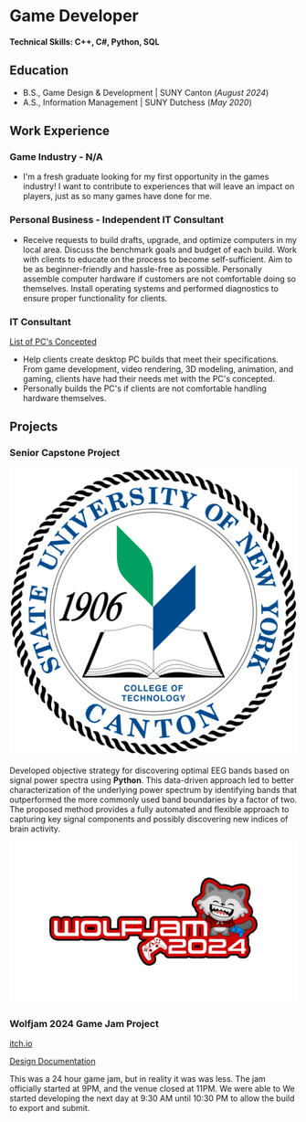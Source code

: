 # Game Developer
#### Technical Skills: C++, C#, Python, SQL

## Education
- B.S., Game Design & Development | SUNY Canton (_August 2024_)
- A.S., Information Management | SUNY Dutchess (_May 2020_)



## Work Experience
### Game Industry - N/A
- I'm a fresh graduate looking for my first opportunity in the games industry! I want to contribute to experiences that will leave an impact on players, just as so many games have done for me.
### Personal Business - Independent IT Consultant
- Receive requests to build drafts, upgrade, and optimize computers in my local area. Discuss the benchmark goals and budget of each build. Work with clients to educate on the process to become self-sufficient. Aim to be as beginner-friendly and hassle-free as possible. Personally assemble computer hardware if customers are not comfortable doing so themselves. Install operating systems and performed diagnostics to ensure proper functionality for clients.

### IT Consultant
[List of PC's Concepted](https://www.mdpi.com/1424-8220/22/8/3048)
- Help clients create desktop PC builds that meet their specifications. From game development, video rendering, 3D modeling, animation, and gaming, clients have had their needs met with the PC's concepted.
- Personally builds the PC's if clients are not comfortable handling hardware themselves.

## Projects
### Senior Capstone Project
![SUNY Canton](/assets/img/SUNY_Canton_seal.png)

Developed objective strategy for discovering optimal EEG bands based on signal power spectra using **Python**. This data-driven approach led to better characterization of the underlying power spectrum by identifying bands that outperformed the more commonly used band boundaries by a factor of two. The proposed method provides a fully automated and flexible approach to capturing key signal components and possibly discovering new indices of brain activity.

![Wolfjam Logo](/assets/img/wolfjam_2024_logo.png)

### Wolfjam 2024 Game Jam Project
[itch.io](https://www.mdpi.com/1424-8220/22/11/4240)

[Design Documentation](https://drive.google.com/drive/folders/1d-V23zNvIJopcz0WWJy0Ifrtp5WnXJuj?usp=sharing)

This was a 24 hour game jam, but in reality it was was less. The jam officially started at 9PM, and the venue closed at 11PM. We were able to We started developing the next day at 9:30 AM until 10:30 PM to allow the build to export and submit.

